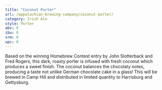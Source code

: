 ```yaml
---
title: "Coconut Porter"
url: /appalachian-brewing-company/coconut-porter/
category: Irish Ale
style: Porter
abv: 0
ibu: 0
srm: 0
upc: 0
---
```

Based on the winning Homebrew Contest entry by John Slotterback and Fred Rogers, this dark, roasty porter is infused with fresh coconut which produces a sweet finish.  The coconut balances the chocolaty notes, producing a taste not unlike German chocolate cake in a glass! This will be brewed in Camp Hill and distributed in limited quantity to Harrisburg and Gettysburg.
